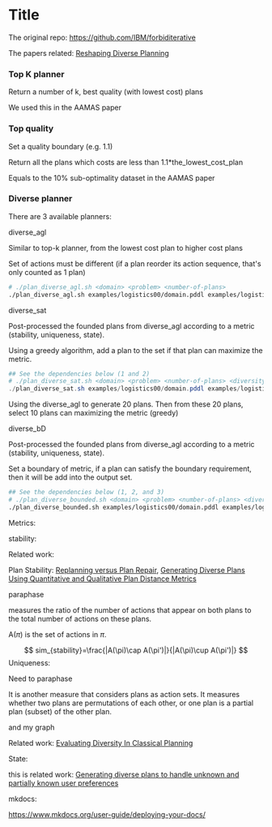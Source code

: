 # Title

The original repo: https://github.com/IBM/forbiditerative

The papers related: [Reshaping Diverse Planning](http://www.cs.toronto.edu/~shirin/AAAI-KatzM.5922.pdf)

### Top K planner

Return a number of k, best quality (with lowest cost) plans

We used this in the AAMAS paper

### Top quality

Set a quality boundary (e.g. 1.1)

Return all the plans which costs are less than 1.1*the_lowest_cost_plan

Equals to the 10% sub-optimality dataset in the AAMAS paper

### Diverse planner

There are 3 available planners:

diverse_agl

Similar to top-k planner, from the lowest cost plan to higher cost plans

Set of actions must be different (if a plan reorder its action sequence, that's only counted as 1 plan)

```sh
# ./plan_diverse_agl.sh <domain> <problem> <number-of-plans>
./plan_diverse_agl.sh examples/logistics00/domain.pddl examples/logistics00/probLOGISTICS-4-0.pddl 10
```

diverse_sat

Post-processed the founded plans from diverse_agl according to a metric (stability, uniqueness, state).

Using a greedy algorithm, add a plan to the set if that plan can maximize the metric.

```powershell
## See the dependencies below (1 and 2)
# ./plan_diverse_sat.sh <domain> <problem> <number-of-plans> <diversity-metric> <larger-number-of-plans>
./plan_diverse_sat.sh examples/logistics00/domain.pddl examples/logistics00/probLOGISTICS-4-0.pddl 10 stability 20
```

Using the diverse_agl to generate 20 plans. Then from these 20 plans, select 10 plans can maximizing the metric (greedy)

diverse_bD

Post-processed the founded plans from diverse_agl according to a metric (stability, uniqueness, state).

Set a boundary of metric, if a plan can satisfy the boundary requirement, then it will be add into the output set.

```sh
## See the dependencies below (1, 2, and 3)
# ./plan_diverse_bounded.sh <domain> <problem> <number-of-plans> <diversity-metric> <bound> <larger-number-of-plans>
./plan_diverse_bounded.sh examples/logistics00/domain.pddl examples/logistics00/probLOGISTICS-4-0.pddl 10 stability 0.25 20
```



Metrics:

stability: 

Related work: 

Plan Stability: [Replanning versus Plan Repair](https://www.aaai.org/Papers/ICAPS/2006/ICAPS06-022.pdf), [Generating Diverse Plans Using Quantitative and Qualitative Plan Distance Metrics](http://www.cse.lehigh.edu/~munoz/Publications/aaai11.pdf)

paraphase

measures the ratio of the number of actions that appear on both plans to the total number of actions on these plans. 

A($\pi$) is the set of actions in $\pi$.


$$
sim_{stability}=\frac{|A(\pi)\cap A(\pi')|}{|A(\pi)\cup A(\pi')|}
$$
Uniqueness:

Need to paraphase

It is another measure that considers plans as action sets. It measures whether two plans are permutations of each other, or one plan is a partial plan (subset) of the other plan.



and my graph



Related work: [Evaluating Diversity In Classical Planning](http://makro.ink/publications/robertsHoweRay14.icaps.evaluating.pdf)



State:

this is related work: [Generating diverse plans to handle unknown and partially known user preferences](https://pdf.sciencedirectassets.com/271585/1-s2.0-S0004370212X00080/1-s2.0-S0004370212000707/main.pdf?X-Amz-Security-Token=IQoJb3JpZ2luX2VjECwaCXVzLWVhc3QtMSJHMEUCIQCsAKyMu%2BlHdic4q1bNJv9AxQsNQFUnU4Io2AUZ8dw0sQIgYpMAume2lKfKlBlSnwHmdAObT%2Bv1RRZP%2FbNwMU%2BxoXsqtAMIJRADGgwwNTkwMDM1NDY4NjUiDNtqGFoUNZ22c%2B8p3SqRA9cEYq8zzdtYR2%2FIISNj34S6B%2FHVDNFSxao17q%2BGvf49d%2FUH7SbYy%2FNuZQEhoX5XkQ9U6eVu5K6nWXLey%2FDK3Yjw4kQufwSIiUI9jdJGfZMZ9XMskYLAEaIqCkwV3eVfnK1%2Fjd8LmAR%2FT%2BAdaPPn9i0%2Bc3VZraO6C1SHdsZTaiPi1DXJ7IH%2FSDWNRYeZ8sBqdajRxTiCfKNoHxjqm6TeKr4qgA4Ow%2BmjePMfsOwsTF%2BZ4wI4rq5S5LnGdNuoZ7%2FJ1u4HV5kH5dfE%2BH5v73XfD1PkW3%2FvbxXJpnyhQwFANKdmCZoKJa4KPqtoLVXUEFpREN%2Fz2qg8XmTvFivlzrkoyXMWV7z8Z8YMfOgaavjIjLWv8hwOsoKXuT7zxvRoU18pr1CVHLPspNi8xmWRGU84T%2F5wAmpeNniSOFItTR0PlRBx%2F2WtpmjL%2BMPF28qo60yht8RxEKtPgiKx9dJ%2FIe%2BzvveiAS%2F3eyFhfZtQn2cI6IuHtROBCIAqEj%2FBQa%2BJzUNPIfCfs%2Bk2hrOL6V2HDqfxAJ70MPKip%2FoFOusBhT%2F4toLNa7pVUYaxc1uNZo6U2JE6A5MIlyTIt%2Bew7ZDx95b9HmQ7sEOyR6btpQY8yX%2Bzh5sr0utdsU%2BrDZyc7xfvZH1MNofMFVwS9OBsRig2hg%2B0f7XkgAE4dG%2FZ0yF17Wpw2grLl9dwcU6G3B2VQR1xvv85dUSmIeTBr%2BnlXSH84WDJtBGOrfqnrhW4vMv6aZeDVME8tQuoTMiNl4yBdg5KwUEDcRjlbsO86Cbx2OWAIV8TPPHf8xRvtBhudZ%2B74Pb0%2BgUm%2BQ2BPsB9vN0wDpWOjWLDVmb1ktpttIyK92LEjuztLMgx3gIpOQ%3D%3D&X-Amz-Algorithm=AWS4-HMAC-SHA256&X-Amz-Date=20200829T045538Z&X-Amz-SignedHeaders=host&X-Amz-Expires=300&X-Amz-Credential=ASIAQ3PHCVTYZQOLUWHI%2F20200829%2Fus-east-1%2Fs3%2Faws4_request&X-Amz-Signature=2896d744031c74adbb1f0aa23cecbed672eeed1a326d2af9b6efb177851b9190&hash=9a717d3306a264084b924f385a4fa80c248ef488f279adea1a2eddabd6069dd1&host=68042c943591013ac2b2430a89b270f6af2c76d8dfd086a07176afe7c76c2c61&pii=S0004370212000707&tid=spdf-97e2be54-2ac3-4b00-87e5-7984b3ffadb1&sid=f3cf60ac9edd624bad58ecc9a2519d473821gxrqa&type=client)



mkdocs:

https://www.mkdocs.org/user-guide/deploying-your-docs/